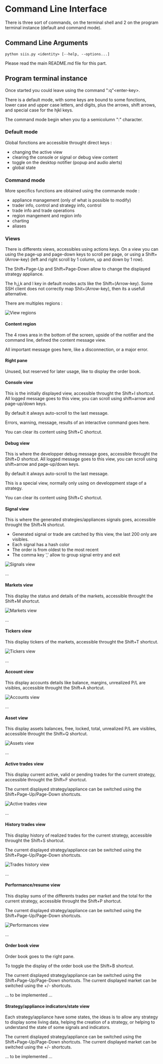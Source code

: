 # Command Line Interface #

There is three sort of commands, on the terminal shell and 2 on the program terminal instance (default and command mode).

## Command Line Arguments ##

```
python siis.py <identity> [--help, --options...]
```

Please read the main README.md file for this part.


## Program terminal instance ##

Once started you could leave using the command ":q"\<enter-key>.

There is a default mode, with some keys are bound to some fonctions, lower case and upper case letters, and digits,
plus the arrows, shift arrows, and special case for the hjkl keys.

The command mode begin when you tip a semicolumn ":" character.


### Default mode ###

Global fonctions are accessible throught direct keys :
* changing the active view
* clearing the console or signal or debug view content
* toggle on the desktop notifier (popup and audio alerts)
* global state


### Command mode ###

More specifics functions are obtained using the commande mode :
* appliance management (only of what is possible to modify)
* trader info, control and strategy info, control
* trade info and trade operations
* region mangement and region info
* charting
* aliases


### Views ###

There is differents views, accessibles using actions keys.
On a view you can using the page-up and page-down keys to scroll per page,
or using a Shift+(Arrow-key) (left and right scroll by 1 column, up and down by 1 row).

The Shift+Page-Up and Shift+Page-Down allow to change the displayed strategy appliance.

The h,j,k and l key in default modes acts like the Shift+(Arrow-key). Some SSH client does not
correctly map Shit+(Arrow-key), then its a usefull alternative.

There are multiples regions :

![View regions](/doc/img/viewareas1.png)


#### Content region ###

The 4 rows area in the bottom of the screen, upside of the notifier and the command line,
defined the content message view.

All important message goes here, like a disconnection, or a major error.


#### Right pane ####

Unused, but reserved for later usage, like to display the order book.


#### Console view ####

This is the initially displayed view, accessible throught the Shift+I shortcut.
All logged message goes to this view, you can scroll using shift+arrow and page-up/down keys.

By default it always auto-scroll to the last message.

Errors, warning, message, results of an interactive command goes here.

You can clear its content using Shift+C shortcut.


#### Debug view ####

This is where the developper debug message goes, accessible throught the Shift+D shortcut.
All logged message goes to this view, you can scroll using shift+arrow and page-up/down keys.

By default it always auto-scroll to the last message.

This is a special view, normally only using on developpment stage of a strategy.

You can clear its content using Shift+C shortcut.


#### Signal view ####

This is where the generated strategies/appliances signals goes, accessible throught the Shift+N shortcut.

* Generated signal or trade are catched by this view, the last 200 only are visibles.
* Each signal has a hash color
* The order is from oldest to the most recent
* The comma key ',' allow to group signal entry and exit

![Signals view](/doc/img/signalsview1.png)

...


#### Markets view ####

This display the status and details of the markets, accessible throught the Shift+M shortcut.

![Markets view](/doc/img/marketsview1.png)

...


#### Tickers view ####

This display tickers of the markets, accessible throught the Shift+T shortcut.

![Tickers view](/doc/img/tickersview1.png)

...


#### Account view ####

This display accounts details like balance, margins, unrealized P/L are visibles, accessible throught the Shift+A shortcut.

![Accounts view](/doc/img/accountsview1.png)

...


#### Asset view ####

This display assets balances, free, locked, total, unrealized P/L are visibles, accessible throught the Shift+Q shortcut.

![Assets view](/doc/img/accountsview1.png)

...


#### Active trades view ####

This display current active, valid or pending trades for the current strategy, accessible throught the Shift+F shortcut.

The current displayed strategy/appliance can be switched using the Shift+Page-Up/Page-Down shortcuts.

![Active trades view](/doc/img/activetradesview1.png)

...


#### History trades view ####

This display history of realized trades for the current strategy, accessible throught the Shift+S shortcut.

The current displayed strategy/appliance can be switched using the Shift+Page-Up/Page-Down shortcuts.

![Trades history view](/doc/img/tradeshistoryview1.png)

...


#### Performance/resume view ####

This display sums of the differents trades per market and the total for the current strategy, accessible throught the Shift+P shortcut.

The current displayed strategy/appliance can be switched using the Shift+Page-Up/Page-Down shortcuts.

![Performances view](/doc/img/perfsview1.png)

...


#### Order book view ####

Order book goes to the right pane.

To toggle the display of the order book use the Shift+B shortcut.

The current displayed strategy/appliance can be switched using the Shift+Page-Up/Page-Down shortcuts.
The current displayed market can be switched using the +/- shortcuts.

... to be implemented ...


#### Strategy/appliance indicators/state view ####

Each strategy/appliance have some states, the ideas is to allow any strategy to display some living data, helping the
creation of a strategy, or helping to understand the state of some signals and indicators.

The current displayed strategy/appliance can be switched using the Shift+Page-Up/Page-Down shortcuts.
The current displayed market can be switched using the +/- shortcuts.

... to be implemented ...
